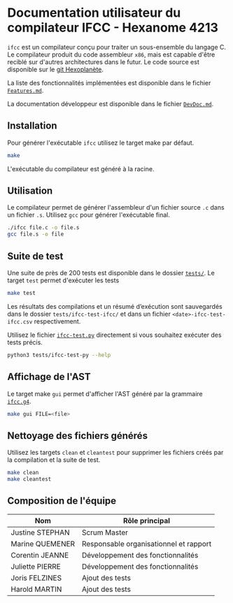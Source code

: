 # Documentation utilisateur du compilateur IFCC - Hexanome 4213 

`ifcc` est un compilateur conçu pour traiter un sous-ensemble du langage C. Le compilateur produit du code assembleur `x86`, mais est capable d'être reciblé sur d'autres architectures dans le futur.
Le code source est disponible sur le [git Hexoplanète](https://github.com/Hexoplanete/Projet-Compilateur).

La liste des fonctionnalités implémentées est disponible dans le fichier [`Features.md`](Features.md).

La documentation développeur est disponible dans le fichier [`DevDoc.md`](DevDoc.md).

## Installation
Pour générer l'exécutable `ifcc` utilisez le target make par défaut.
```bash
make
```
L'exécutable du compilateur est généré à la racine.

## Utilisation
Le compilateur permet de générer l'assembleur d'un fichier source `.c` dans un fichier `.s`. Utilisez `gcc` pour générer l'exécutable final.
```bash
./ifcc file.c -o file.s
gcc file.s -o file
```

## Suite de test
Une suite de près de 200 tests est disponible dans le dossier [`tests/`](tests/).
Le target `test` permet d'exécuter les tests
```bash
make test
```
Les résultats des compilations et un résumé d’exécution sont sauvegardés dans le dossier `tests/ifcc-test-ifcc/` et dans un fichier `<date>-ifcc-test-ifcc.csv` respectivement.

Utilisez le fichier [`ifcc-test.py`](tests/ifcc-test.py) directement si vous souhaitez exécuter des tests précis.
```bash
python3 tests/ifcc-test-py --help
```

## Affichage de l'AST
Le target make `gui` permet d'afficher l'AST généré par la grammaire [`ifcc.g4`](compiler/ifcc.g4).
```bash
make gui FILE=<file>
```

## Nettoyage des fichiers générés
Utilisez les targets `clean` et `cleantest` pour supprimer les fichiers créés par la compilation et la suite de test.
```bash
make clean
make cleantest
```

## Composition de l'équipe
| Nom             | Rôle principal                         |
| --------------- | -------------------------------------- |
| Justine STEPHAN | Scrum Master                           |
| Marine QUEMENER | Responsable organisationnel et rapport |
| Corentin JEANNE | Développement des fonctionnalités      |
| Juliette PIERRE | Développement des fonctionnalités      |
| Joris FELZINES  | Ajout des tests                        |
| Harold MARTIN   | Ajout des tests                        |